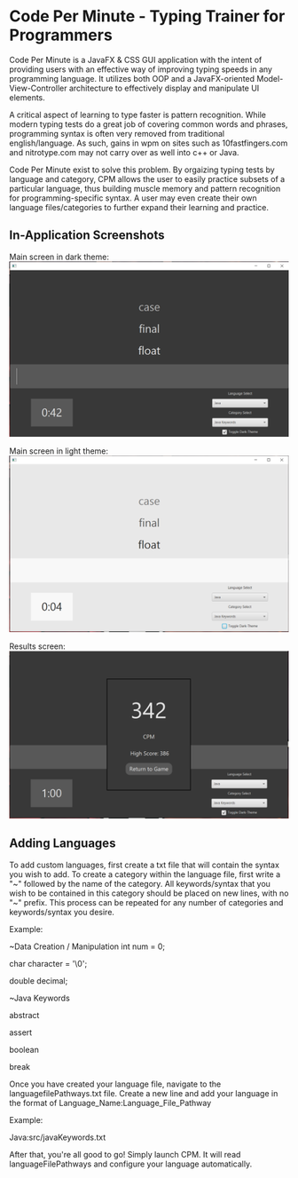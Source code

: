 # Code Per Minute - Typing Trainer for Programmers

Code Per Minute is a JavaFX & CSS GUI application with the intent of providing users with an effective way of improving typing speeds in any programming language. It utilizes both OOP and a JavaFX-oriented Model-View-Controller architecture to effectively display and manipulate UI elements.

A critical aspect of learning to type faster is pattern recognition. While modern typing tests do a great job of covering common words and phrases, programming syntax is often very removed from traditional english/language. As such, gains in wpm on sites such as 10fastfingers.com and nitrotype.com may not carry over as well into c++ or Java.

Code Per Minute exist to solve this problem. By orgaizing typing tests by language and category, CPM allows the user to easily practice subsets of a particular language, thus building muscle memory and pattern recognition for programming-specific syntax. A user may even create their own language files/categories to further expand their learning and practice.

## In-Application Screenshots

Main screen in dark theme:
![Screenshot of Darkmode](Screenshots/CPM_DarkMode.PNG)

Main screen in light theme:
![Screenshot of Lightmode](Screenshots/CPM_LightMode.PNG)

Results screen:
![Screenshot of Lightmode](Screenshots/CPM_EndScreen.PNG)


## Adding Languages

To add custom languages, first create a txt file that will contain the syntax you wish to add.
To create a category within the language file, first write a "\~" followed by the name of the category.
All keywords/syntax that you wish to be contained in this category should be placed on new lines, with no "\~" prefix.
This process can be repeated for any number of categories and keywords/syntax you desire.

Example:

\~Data Creation / Manipulation 
int num = 0;

char character = '\0';

double decimal;

\~Java Keywords

abstract

assert

boolean

break

Once you have created your language file, navigate to the languagefilePathways.txt file.
Create a new line and add your language in the format of Language_Name:Language_File_Pathway

Example: 

Java:src/javaKeywords.txt

After that, you're all good to go! Simply launch CPM. It will read languageFilePathways and configure your language automatically.
